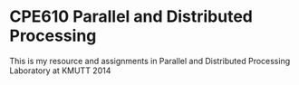 CPE610 Parallel and Distributed Processing
==========================================

This is my resource and assignments in Parallel and Distributed Processing Laboratory at KMUTT 2014

